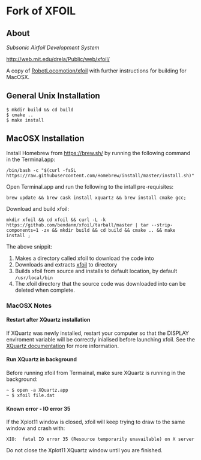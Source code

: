 # Fork of XFOIL
## About
*Subsonic Airfoil Development System*

<http://web.mit.edu/drela/Public/web/xfoil/>

A copy of [RobotLocomotion/xfoil](https://github.com/RobotLocomotion/xfoil)
with further instructions for building for MacOSX. 

## General Unix Installation

```
$ mkdir build && cd build
$ cmake ..
$ make install
```

## MacOSX Installation 

Install Homebrew from https://brew.sh/ by running the following command in the 
Terminal.app:

```
/bin/bash -c "$(curl -fsSL https://raw.githubusercontent.com/Homebrew/install/master/install.sh)"
```

Open Terminal.app and run the following to the intall pre-requisites:

```
brew update && brew cask install xquartz && brew install cmake gcc; 
```

Download and build xfoil:

```
mkdir xfoil && cd xfoil && curl -L -k https://github.com/bendanm/xfoil/tarball/master | tar --strip-components=1 -zx && mkdir build && cd build && cmake .. && make install ;
```

The above snippit:
1. Makes a directory called xfoil to download the code into
2. Downloads and extracts [xfoil](https://github.com/bendanm/xfoil/) to directory
3. Builds xfoil from source and installs to default location, by default `/usr/local/bin`
4. The xfoil directory that the source code was downloaded into can be deleted when complete. 

### MacOSX Notes

#### Restart after XQuartz installation

If XQuartz was newly installed, restart your computer so that the DISPLAY 
enviroment variable will be correctly inialised before launching xfoil. See the 
[XQuartz documentation](https://www.xquartz.org/releases/XQuartz-2.7.11.html) 
for more information. 

#### Run XQuartz in background

Before running xfoil from Termainal, make sure XQuartz is running in the 
background:

```
~ $ open -a XQuartz.app
~ $ xfoil file.dat
```

#### Known error - IO error 35

If the Xplot11 window is closed, xfoil will keep trying to draw to the same 
window and crash with:

```
XIO:  fatal IO error 35 (Resource temporarily unavailable) on X server
```

Do not close the Xplot11 XQuartz window until you are finished. 